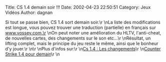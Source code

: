 Title: CS 1.4 demain soir !!!
Date: 2002-04-23 22:50:51
Category: Jeux Vidéos
Author: dagnan

Si tout se passe bien, CS  1.4 sort demain soir.\r
\nLa liste des modifications est longue, vous pouvez trouver une traduction (partielle) en français sur www.vossey.com.\r
\nOn peut noter une amélioration du HLTV, l'anti-cheat, de nouvelles cartes, des changements sur le son etc...\r
\nRésultat, un lifting complet, mais le principe du jeu reste le même, ainsi que le bonheur d'y jouer.\r
\n\r
\nPlus d'infos sur:\r
\n[Cs 1.4 : Les changements](http://www.vossey.com)\r
\n[Counter Strike 1.4 pour demain](http://www.clubic.com/n/n5630.html)\r
\n